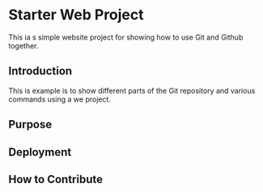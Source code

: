 # Starter Web Project

This ia s simple website project for showing how to use Git and Github together.

## Introduction

This is example is to show different parts of the Git repository and various commands using a we project.

## Purpose

## Deployment

## How to Contribute